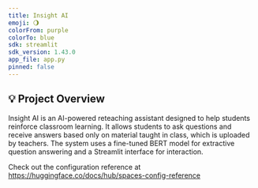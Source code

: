 ```yaml
---
title: Insight AI
emoji: 🌖
colorFrom: purple
colorTo: blue
sdk: streamlit
sdk_version: 1.43.0
app_file: app.py
pinned: false
---
```


## 💡 Project Overview

Insight AI is an AI-powered reteaching assistant designed to help students reinforce classroom learning. It allows students to ask questions and receive answers based only on material taught in class, which is uploaded by teachers. The system uses a fine-tuned BERT model for extractive question answering and a Streamlit interface for interaction.

Check out the configuration reference at https://huggingface.co/docs/hub/spaces-config-reference
